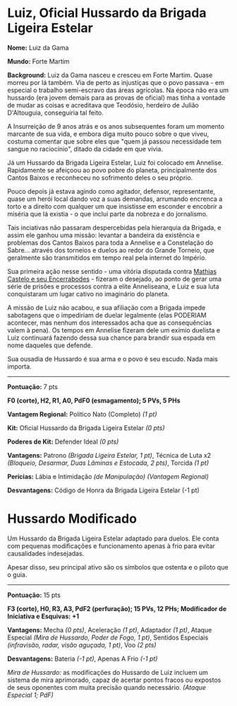 # Luiz, Oficial Hussardo da Brigada Ligeira Estelar 

**Nome:** Luiz da Gama

**Mundo:** Forte Martim

**Background:** Luiz da Gama nasceu e cresceu em Forte Martim. Quase morreu por lá também. Via de perto as injustiças que o povo passava - em especial o trabalho semi-escravo das áreas agrícolas. Na época não era um hussardo (era jovem demais para as provas de oficial) mas tinha a vontade de mudar as coisas e acreditava que Teodósio, herdeiro de Julião D'Altouguia, conseguiria tal feito.

A Insurreição de 9 anos atrás e os anos subsequentes foram um momento marcante de sua vida, e embora diga muito pouco sobre o que viveu, costuma comentar que sobre eles que "quem já passou necessidade tem sangue no raciocínio", ditado da cidade em que vivia.

Já um Hussardo da Brigada Ligeira Estelar, Luiz foi colocado em Annelise. Rapidamente se afeiçoou ao povo pobre do planeta, principalmente dos Cantos Baixos e reconheceu no sofrimento deles o seu próprio. 

Pouco depois já estava agindo como agitador, defensor, representante, quase um herói local dando voz a suas demandas, arrumando encrenca a torto e a direito com qualquer um que insistisse em esconder e encobrir a miséria que lá existia - o que inclui parte da nobreza e do jornalismo. 

Tais inciativas não passaram despercebidas pela hierarquia da Brigada, e assim ele ganhou uma missão: levantar a bandeira da existência e problemas dos Cantos Baixos para toda a Annelise e a Constelação do Sabre... através dos torneios e duelos ao redor do Grande Torneio, que geralmente são transmitidos em tempo real pela internet do Império.

Sua primeira ação nesse sentido - uma vitória disputada contra [Mathias Castelo e seu Encerrabodes](https://github.com/BlueMage839/3DeTAlpha-Duelos-Pelo-Sabre/blob/main/Aqueles%20Que%20Duelam%2C%20Suas%20M%C3%A1quinas%20E%20Seus%20Porqu%C3%AAs/Mathias%20e%20Encerrabodes.md) - fizeram o desejado, ao ponto de gerar uma série de prisões e processos contra a elite Anneliseana, e Luiz e sua luta conquistaram um lugar cativo no imaginário do planeta.

A missão de Luiz não acabou, e sua afiliação com a Brigada impede sabotagens que o impediriam de duelar legalmente (elas PODERIAM acontecer, mas nenhum dos interessados acha que as consequências valem à pena). Os tempos em Annelise fizeram dele um exímio duelista e Luiz continuará fazendo dessa sua chance para brandir sua espada em nome daqueles que defende. 

Sua ousadia de Hussardo é sua arma e o povo é seu escudo. Nada mais importa. 

-----------

**Pontuação:** 7 pts

**F0 (corte), H2, R1, A0, PdF0 (esmagamento); 5 PVs, 5 PHs**

**Vantagem Regional:** Político Nato (Completo) _(1 pt)_

**Kit:** Oficial Hussardo da Brigada Ligeira Estelar _(0 pts)_

**Poderes de Kit:** Defender Ideal _(0 pts)_

**Vantagens:** Patrono _(Brigada Ligeira Estelar, 1 pt)_, Técnica de Luta x2 _(Bloqueio, Desarmar, Duas Lâminas e Estocada, 2 pts)_, Torcida _(1 pt)_

**Perícias:** Lábia e Intimidação _(de Manipulação) (Vantagem Regional)_

**Desvantagens:** Código de Honra da Brigada Ligeira Estelar (-1 pt) 

# Hussardo Modificado

Um Hussardo da Brigada Ligeira Estelar adaptado para duelos. Ele conta com pequenas modificações e funcionamento apenas à frio para evitar causalidades indesejadas.

Apesar disso, seu principal ativo são os símbolos que ostenta e o piloto que o guia.

-------

**Pontuação:** 15 pts

**F3 (corte), H0, R3, A3, PdF2 (perfuração); 15 PVs, 12 PHs; Modificador de Iniciativa e Esquivas: +1**

**Vantagens:** Mecha _(0 pts)_, Aceleração _(1 pt)_, Adaptador _(1 pt)_, Ataque Especial _(Mira de Hussardo, Poder de Fogo, 1 pt)_, Sentidos Especiais _(infravisão, radar, visão aguçada, 1 pt)_, Voo _(2 pts)_

**Desvantagens:** Bateria _(-1 pt)_, Apenas A Frio _(-1 pt)_

_Mira de Hussardo:_ as modificações do Hussardo de Luiz incluem um sistema de mira aprimorado, capaz de acertar pontos fracos ou expostos de seus oponentes com muita precisão quando necessário. _(Ataque Especial 1; PdF)_
